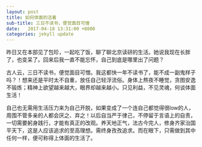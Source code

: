 ```yaml
---
layout: post
title: 如何体面的活着
sub-title: 三日不读书，便觉面目可憎
date:   2017-04-18 13:31:00 +0800
categories: jekyll update
---
```

昨日又在本部见了包珍，一起吃了饭，聊了聊北京读研的生活。她说我现在长胖了，也变呆了。回来后我一直不能忘怀，自己到底是哪里出了问题？

古人云，三日不读书，便觉面目可憎。我这都快一年不读书了，能不成一副鬼样子吗？！想来还是平时太不自重，放任自己轻浮流俗。身体上熬夜不睡觉，贪图安逸不锻炼；精神上欲望越来越大，眼界却越来越小。只见利益，不见灵魂，何谈体面生活！

自己也无需用生活压力来为自己开脱，如果变成了一个连自己都觉得很low的人，周围不管多亲的人都会厌之、弃之！以后自当严于律己，不停留于言语上的自责，一切需要躬身践行，才能有真正的改观。养天地正气，法古今完人，修身齐家治国平天下，这是人应该追求的至高理想。需终身孜孜追求。而在眼下，只需做到其中任何一样，便可称得上体面的生活了。